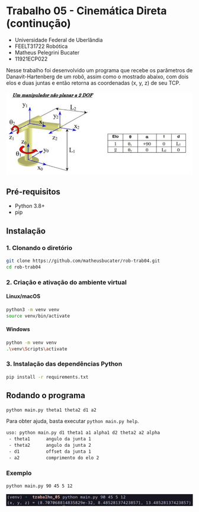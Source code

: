 # Trabalho 05 - Cinemática Direta (continução)

- Universidade Federal de Uberlândia
- FEELT31722 Robótica
- Matheus Pelegrini Bucater
- 11921ECP022

Nesse trabalho foi desenvolvido um programa que recebe os parâmetros de Danavit-Hartenberg de um robô, assim como o mostrado abaixo, com dois elos e duas juntas e então retorna as coordenadas (x, y, z) de seu TCP.

![Robô com dois elos](./images/robo_exemplo.png)

## Pré-requisitos

- Python 3.8+
- pip

## Instalação

### 1. Clonando o diretório
```bash
git clone https://github.com/matheusbucater/rob-trab04.git
cd rob-trab04
```

### 2. Criação e ativação do ambiente virtual

#### Linux/macOS
```bash
python3 -m venv venv
source venv/bin/activate
```

#### Windows
```bash
python -m venv venv
.\venv\Scripts\activate
```

### 3. Instalação das dependências Python
```bash
pip install -r requirements.txt
```

## Rodando o programa

```bash
python main.py theta1 theta2 d1 a2
```

Para obter ajuda, basta executar `python main.py help`.

```bash
uso: python main.py d1 theta1 a1 alpha1 d2 theta2 a2 alpha
 - theta1      angulo da junta 1
 - theta2      angulo da junta 2
 - d1          offset da junta 1
 - a2          comprimento do elo 2
```

### Exemplo

```bash
python main.py 90 45 5 12
```

![Exemplo de uso](./images/exemplo_uso.png)
